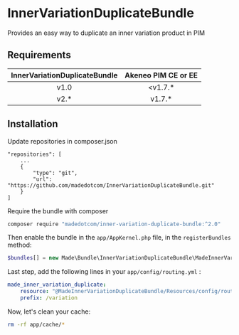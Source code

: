 # InnerVariationDuplicateBundle

Provides an easy way to duplicate an inner variation product in PIM



## Requirements

| InnerVariationDuplicateBundle   | Akeneo PIM CE or EE |
|:----------------------:|:----------------------------:|
| v1.0                   | <v1.7.*                      |
| v2.*                   | v1.7.*                      |



## Installation
Update repositories in composer.json
```
"repositories": [
    ...
    {
        "type": "git",
        "url": "https://github.com/madedotcom/InnerVariationDuplicateBundle.git"
    }
]
```

Require the bundle with composer
```bash
composer require "madedotcom/inner-variation-duplicate-bundle:^2.0"
```

Then enable the bundle in the `app/AppKernel.php` file, in the `registerBundles` method:
```php
$bundles[] = new Made\Bundle\InnerVariationDuplicateBundle\MadeInnerVariationDuplicateBundle();    
```

Last step, add the following lines in your `app/config/routing.yml` :
```yml
made_inner_variation_duplicate:
    resource: "@MadeInnerVariationDuplicateBundle/Resources/config/routing/inner_variation_type.yml"
    prefix: /variation
```

Now, let's clean your cache:
```bash
rm -rf app/cache/*
```
